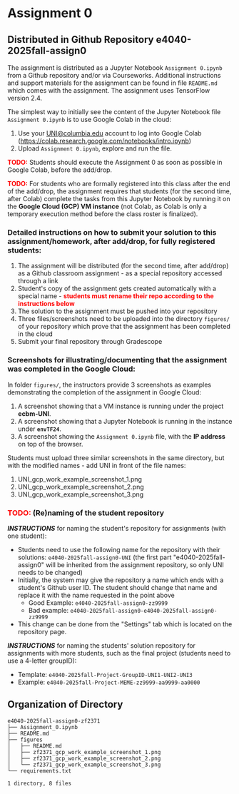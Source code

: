 # Assignment 0

## Distributed in Github Repository e4040-2025fall-assign0

The assignment is distributed as a Jupyter Notebook `Assignment 0.ipynb` from a Github repository and/or via Courseworks. Additional instructions and support materials for the assignment can be found in file `README.md` which comes with the assignment. The assignment uses TensorFlow version 2.4.

The simplest way to initially see the content of the Jupyter Notebook file `Assignment 0.ipynb` is to use Google Colab in the cloud: 

1. Use your UNI@columbia.edu account to log into Google Colab (https://colab.research.google.com/notebooks/intro.ipynb)
2. Upload `Assignment 0.ipynb`, explore and run the file. 

<span style="color:red"><strong>TODO:</strong></span> Students should execute the Assignment 0 as soon as possible in Google Colab, before the add/drop.

<span style="color:red"><strong>TODO:</strong></span> For students who are formally registered into this class after the end of the add/drop, the assignment requires that students (for the second time, after Colab) complete the tasks from this Jupyter Notebook by running it on the **Google Cloud (GCP) VM instance** (not Colab, as Colab is only a temporary execution method before the class roster is finalized).

### Detailed instructions on how to submit your solution to this assignment/homework, after add/drop, for fully registered students:

1. The assignment will be distributed (for the second time, after add/drop) as a Github classroom assignment - as a special repository accessed through a link
2. Student's copy of the assignment gets created automatically with a special name - <span style="color:red"><strong>students must rename their repo according to the instructions below</strong></span>
3. The solution to the assignment must be pushed into your repository
4. Three files/screenshots need to be uploaded into the directory `figures/` of your repository which prove that the assignment has been completed in the cloud
5. Submit your final repository through Gradescope

### Screenshots for illustrating/documenting that the assignment was completed in the Google Cloud:

In folder `figures/`, the instructors provide 3 screenshots as examples demonstrating the completion of the assignment in Google Cloud:
1. A screenshot showing that a VM instance is running under the project **ecbm-UNI**.
2. A screenshot showing that a Jupyter Notebook is running in the instance under **`envTF24`**.
3. A screenshot showing the `Assignment 0.ipynb` file, with the **IP address** on top of the browser.

Students must upload three similar screenshots in the same directory, but with the modified names - add UNI in front of the file names:
1. UNI_gcp_work_example_screenshot_1.png
2. UNI_gcp_work_example_screenshot_2.png
3. UNI_gcp_work_example_screenshot_3.png

### <span style="color:red"><strong>TODO:</strong></span> (Re)naming of the student repository

***INSTRUCTIONS*** for naming the student's repository for assignments (with one student):
* Students need to use the following name for the repository with their solutions: `e4040-2025fall-assign0-UNI` (the first part "e4040-2025fall-assign0" will be inherited from the assignment repository, so only UNI needs to be changed) 
* Initially, the system may give the repository a name which ends with a student's Github user ID. The student should change that name and replace it with the name requested in the point above
  * Good Example: `e4040-2025fall-assign0-zz9999`
  * Bad example: `e4040-2025fall-assign0-e4040-2025fall-assign0-zz9999`
* This change can be done from the "Settings" tab which is located on the repository page.

***INSTRUCTIONS*** for naming the students' solution repository for assignments with more students, such as the final project (students need to use a 4-letter groupID):
* Template: `e4040-2025fall-Project-GroupID-UNI1-UNI2-UNI3`
* Example: `e4040-2025fall-Project-MEME-zz9999-aa9999-aa0000`

## Organization of Directory

```            
e4040-2025fall-assign0-zf2371
├── Assignment_0.ipynb
├── README.md
├── figures
│   ├── README.md
│   ├── zf2371_gcp_work_example_screenshot_1.png
│   ├── zf2371_gcp_work_example_screenshot_2.png
│   └── zf2371_gcp_work_example_screenshot_3.png
└── requirements.txt

1 directory, 8 files
```
